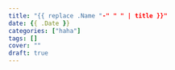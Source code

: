```yaml
---
title: "{{ replace .Name "-" " " | title }}"
date: {{ .Date }}
categories: ["haha"]
tags: []
cover: ""
draft: true
---
```


